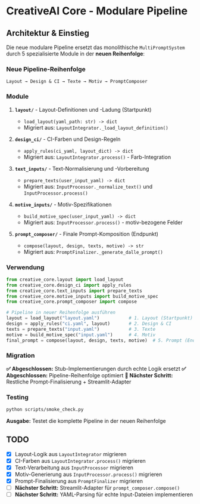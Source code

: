 # CreativeAI Core - Modulare Pipeline

## Architektur & Einstieg

Die neue modulare Pipeline ersetzt das monolithische `MultiPromptSystem` durch 5 spezialisierte Module in der **neuen Reihenfolge**:

### Neue Pipeline-Reihenfolge

```
Layout → Design & CI → Texte → Motiv → PromptComposer
```

### Module

1. **`layout/`** - Layout-Definitionen und -Ladung (Startpunkt)
   - `load_layout(yaml_path: str) -> dict`
   - Migriert aus: `LayoutIntegrator._load_layout_definition()`

2. **`design_ci/`** - CI-Farben und Design-Regeln  
   - `apply_rules(ci_yaml, layout_dict) -> dict`
   - Migriert aus: `LayoutIntegrator.process()` - Farb-Integration

3. **`text_inputs/`** - Text-Normalisierung und -Vorbereitung
   - `prepare_texts(user_input_yaml) -> dict`
   - Migriert aus: `InputProcessor._normalize_text()` und `InputProcessor.process()`

4. **`motive_inputs/`** - Motiv-Spezifikationen
   - `build_motive_spec(user_input_yaml) -> dict`
   - Migriert aus: `InputProcessor.process()` - motiv-bezogene Felder

5. **`prompt_composer/`** - Finale Prompt-Komposition (Endpunkt)
   - `compose(layout, design, texts, motive) -> str`
   - Migriert aus: `PromptFinalizer._generate_dalle_prompt()`

### Verwendung

```python
from creative_core.layout import load_layout
from creative_core.design_ci import apply_rules
from creative_core.text_inputs import prepare_texts
from creative_core.motive_inputs import build_motive_spec
from creative_core.prompt_composer import compose

# Pipeline in neuer Reihenfolge ausführen
layout = load_layout("layout.yaml")           # 1. Layout (Startpunkt)
design = apply_rules("ci.yaml", layout)       # 2. Design & CI
texts = prepare_texts("input.yaml")           # 3. Texte
motive = build_motive_spec("input.yaml")      # 4. Motiv
final_prompt = compose(layout, design, texts, motive)  # 5. Prompt (Endpunkt)
```

### Migration

**✅ Abgeschlossen:** Stub-Implementierungen durch echte Logik ersetzt
**✅ Abgeschlossen:** Pipeline-Reihenfolge optimiert
**🔄 Nächster Schritt:** Restliche Prompt-Finalisierung + Streamlit-Adapter

### Testing

```bash
python scripts/smoke_check.py
```

**Ausgabe:** Testet die komplette Pipeline in der neuen Reihenfolge

## TODO

- [x] Layout-Logik aus `LayoutIntegrator` migrieren
- [x] CI-Farben aus `LayoutIntegrator.process()` migrieren  
- [x] Text-Verarbeitung aus `InputProcessor` migrieren
- [x] Motiv-Generierung aus `InputProcessor.process()` migrieren
- [x] Prompt-Finalisierung aus `PromptFinalizer` migrieren
- [ ] **Nächster Schritt:** Streamlit-Adapter für `prompt_composer.compose()`
- [ ] **Nächster Schritt:** YAML-Parsing für echte Input-Dateien implementieren
